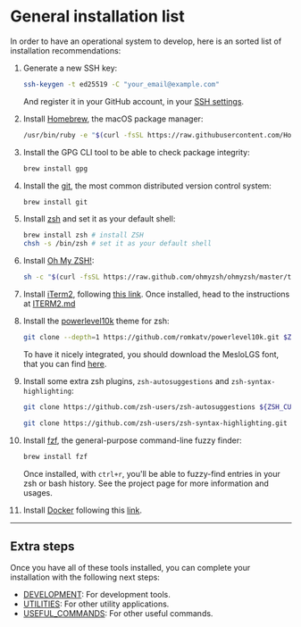 # General installation list

In order to have an operational system to develop, here is an sorted list of installation recommendations:

1. Generate a new SSH key:

   ```sh
   ssh-keygen -t ed25519 -C "your_email@example.com"
   ```

   And register it in your GitHub account, in your [SSH settings](https://github.com/settings/keys).

2. Install [Homebrew](https://brew.sh/), the macOS package manager:

   ```sh
   /usr/bin/ruby -e "$(curl -fsSL https://raw.githubusercontent.com/Homebrew/install/master/install)"
   ```

3. Install the GPG CLI tool to be able to check package integrity:

   ```sh
   brew install gpg
   ```

4. Install the [git](https://git-scm.com/), the most common distributed version control system:

   ```sh
   brew install git
   ```

5. Install [zsh](https://www.zsh.org/) and set it as your default shell:

   ```sh
   brew install zsh # install ZSH
   chsh -s /bin/zsh # set it as your default shell
   ```

6. Install [Oh My ZSH!](https://ohmyz.sh/):

   ```sh
   sh -c "$(curl -fsSL https://raw.github.com/ohmyzsh/ohmyzsh/master/tools/install.sh)"
   ```

7. Install [iTerm2](https://iterm2.com/), following [this link](https://iterm2.com/downloads/stable/latest). Once installed, head to the instructions at [ITERM2.md](./ITERM2.md)

8. Install the [powerlevel10k](https://github.com/romkatv/powerlevel10k) theme for zsh:

   ```sh
   git clone --depth=1 https://github.com/romkatv/powerlevel10k.git $ZSH_CUSTOM/themes/powerlevel10k
   ```

   To have it nicely integrated, you should download the MesloLGS font, that you can find [here](https://github.com/romkatv/powerlevel10k#manual-font-installation).

9. Install some extra zsh plugins, `zsh-autosuggestions` and `zsh-syntax-highlighting`:

   ```sh
   git clone https://github.com/zsh-users/zsh-autosuggestions ${ZSH_CUSTOM:-~/.oh-my-zsh/custom}/plugins/zsh-autosuggestions

   git clone https://github.com/zsh-users/zsh-syntax-highlighting.git ${ZSH_CUSTOM:-~/.oh-my-zsh/custom}/plugins/zsh-syntax-highlighting
   ```

10. Install [fzf](https://github.com/junegunn/fzf), the general-purpose command-line fuzzy finder:

    ```sh
    brew install fzf
    ```

    Once installed, with `ctrl+r`, you'll be able to fuzzy-find entries in your zsh or bash history. See the project page for more information and usages.

11. Install [Docker](https://www.docker.com/) following this [link](https://download.docker.com/mac/stable/Docker.dmg).

---

## Extra steps

Once you have all of these tools installed, you can complete your installation with the following next steps:

- [DEVELOPMENT](./DEVELOPMENT.md): For development tools.
- [UTILITIES](./UTILITIES.md): For other utility applications.
- [USEFUL_COMMANDS](./USEFUL_COMMANDS.md): For other useful commands.

